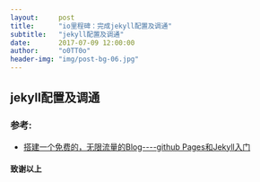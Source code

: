 ```yaml
---
layout:     post
title:      "io里程碑：完成jekyll配置及调通"
subtitle:   "jekyll配置及调通"
date:       2017-07-09 12:00:00
author:     "o0TT0o"
header-img: "img/post-bg-06.jpg"
---
```


## jekyll配置及调通

### 参考:
- [搭建一个免费的，无限流量的Blog----github Pages和Jekyll入门](http://www.ruanyifeng.com/blog/2012/08/blogging_with_jekyll.html)


#### 致谢以上